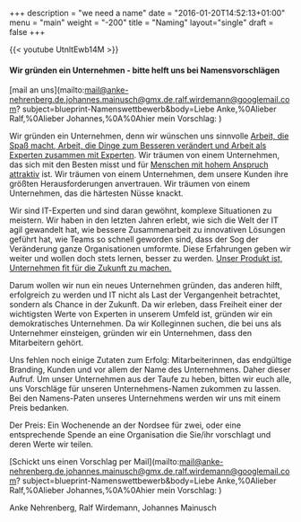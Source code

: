 +++
description = "we need a name"
date = "2016-01-20T14:52:13+01:00"
menu = "main"
weight = "-200"
title = "Naming"
layout="single"
draft = false
+++

{{< youtube UtnltEwb14M >}} 


#### Wir gründen ein Unternehmen - bitte helft uns bei Namensvorschlägen
 [mail an uns](mailto:mail@anke-nehrenberg.de,johannes.mainusch@gmx.de,ralf.wirdemann@googlemail.com?
subject=blueprint-Namenswettbewerb&body=Liebe Anke,%0Alieber Ralf,%0Alieber Johannes,%0A%0Ahier mein Vorschlag: )


Wir gründen ein Unternehmen, denn wir wünschen uns sinnvolle [Arbeit, die Spaß macht, Arbeit, die Dinge zum Besseren verändert und Arbeit als Experten zusammen mit Experten](../charta). Wir träumen von einem Unternehmen, das sich mit den Besten misst und für [Menschen mit hohem Anspruch attraktiv](../werte) ist. Wir träumen von einem Unternehmen, dem unsere Kunden ihre größten Herausforderungen anvertrauen. Wir träumen von einem Unternehmen, das die härtesten Nüsse knackt.

Wir sind IT-Experten und sind daran gewöhnt, komplexe Situationen zu meistern. Wir haben in den letzten Jahren erlebt, wie sich die Welt der IT agil gewandelt hat, wie bessere Zusammenarbeit zu innovativen Lösungen geführt hat, wie Teams so schnell geworden sind, dass der Sog der Veränderung ganze Organisationen umformte. Diese Erfahrungen geben wir weiter und wollen doch stets lernen, besser zu werden. [Unser Produkt ist, Unternehmen fit für die Zukunft zu machen.](../product)

Darum wollen wir nun ein neues Unternehmen gründen, das anderen hilft, erfolgreich zu werden und IT nicht als Last der Vergangenheit betrachtet, sondern als Chance in der Zukunft. Da wir erleben, dass Freiheit einer der wichtigsten Werte von Experten in unserem Umfeld ist, gründen wir ein demokratisches Unternehmen. Da wir Kolleginnen suchen, die bei uns als Unternehmer einsteigen, gründen wir ein Unternehmen, dass den Mitarbeitern gehört.

Uns fehlen noch einige Zutaten zum Erfolg: Mitarbeiterinnen, das endgültige Branding, Kunden und vor allem der Name des Unternehmens. Daher dieser Aufruf. Um unser Unternehmen aus der Taufe zu heben, bitten wir euch alle, uns Vorschläge für unseren Unternehmens-Namen zukommen zu lassen. Bei den Namens-Paten unseres Unternehmens werden wir uns mit einem Preis bedanken.

Der Preis: Ein Wochenende an der Nordsee für zwei, oder eine entsprechende Spende an eine Organisation die Sie/ihr vorschlagt und deren Werte wir teilen.

[Schickt uns einen Vorschlag per Mail](mailto:mail@anke-nehrenberg.de,johannes.mainusch@gmx.de,ralf.wirdemann@googlemail.com?
subject=blueprint-Namenswettbewerb&body=Liebe Anke,%0Alieber Ralf,%0Alieber Johannes,%0A%0Ahier mein Vorschlag: )

Anke Nehrenberg,
Ralf Wirdemann,
Johannes Mainusch



